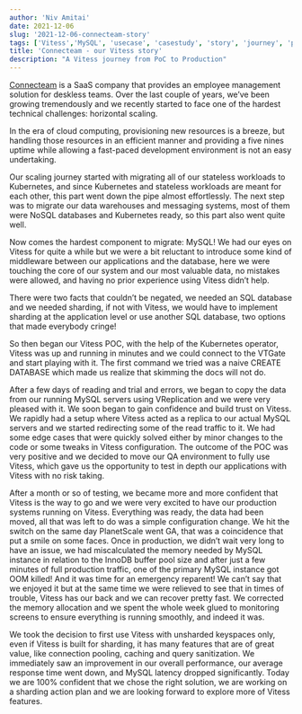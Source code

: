 ```yaml
---
author: 'Niv Amitai'
date: 2021-12-06
slug: '2021-12-06-connecteam-story'
tags: ['Vitess','MySQL', 'usecase', 'casestudy', 'story', 'journey', 'production', 'sharding']
title: 'Connecteam - our Vitess story'
description: "A Vitess journey from PoC to Production"
---
```

[Connecteam](https://connecteam.com/) is a SaaS company that provides an employee management solution for deskless teams. Over the last couple of years, we’ve been growing tremendously and we recently started to face one of the hardest technical challenges: horizontal scaling.

In the era of cloud computing, provisioning new resources is a breeze, but handling those resources in an efficient manner and providing a five nines uptime while allowing a fast-paced development environment is not an easy undertaking.

Our scaling journey started with migrating all of our stateless workloads to Kubernetes, and since Kubernetes and stateless workloads are meant for each other, this part went down the pipe almost effortlessly. The next step was to migrate our data warehouses and messaging systems, most of them were NoSQL databases and Kubernetes ready, so this part also went quite well.

Now comes the hardest component to migrate: MySQL! We had our eyes on Vitess for quite a while but we were a bit reluctant to introduce some kind of middleware between our applications and the database, here we were touching the core of our system and our most valuable data, no mistakes were allowed, and having no prior experience using Vitess didn’t help.

There were two facts that couldn’t be negated, we needed an SQL database and we needed sharding, if not with Vitess, we would have to implement sharding at the application level or use another SQL database, two options that made everybody cringe!

So then began our Vitess POC, with the help of the Kubernetes operator, Vitess was up and running in minutes and we could connect to the VTGate and start playing with it. The first command we tried was a naive CREATE DATABASE which made us realize that skimming the docs will not do.

After a few days of reading and trial and errors, we began to copy the data from our running MySQL servers using VReplication and we were very pleased with it. We soon began to gain confidence and build trust on Vitess. We rapidly had a setup where Vitess acted as a replica to our actual MySQL servers and we started redirecting some of the read traffic to it. We had some edge cases that were quickly solved either by minor changes to the code or some tweaks in Vitess configuration. The outcome of the POC was very positive and we decided to move our QA environment to fully use Vitess, which gave us the opportunity to test in depth our applications with Vitess with no risk taking.

After a month or so of testing, we became more and more confident that Vitess is the way to go and we were very excited to have our production systems running on Vitess. Everything was ready, the data had been moved, all that was left to do was a simple configuration change. We hit the switch on the same day PlanetScale went GA, that was a coincidence that put a smile on some faces.
Once in production, we didn’t wait very long to have an issue, we had miscalculated the memory needed by MySQL instance in relation to the InnoDB buffer pool size and after just a few minutes of full production traffic, one of the primary MySQL instance got OOM killed! And it was time for an emergency reparent! We can’t say that we enjoyed it but at the same time we were relieved to see that in times of trouble, Vitess has our back and we can recover pretty fast. We corrected the memory allocation and we spent the whole week glued to monitoring screens to ensure everything is running smoothly, and indeed it was.

We took the decision to first use Vitess with unsharded keyspaces only, even if Vitess is built for sharding, it has many features that are of great value, like connection pooling, caching and query sanitization. We immediately saw an improvement in our overall performance, our average response time went down, and MySQL latency dropped significantly. Today we are 100% confident that we chose the right solution, we are working on a sharding action plan and we are looking forward to explore more of Vitess features.

